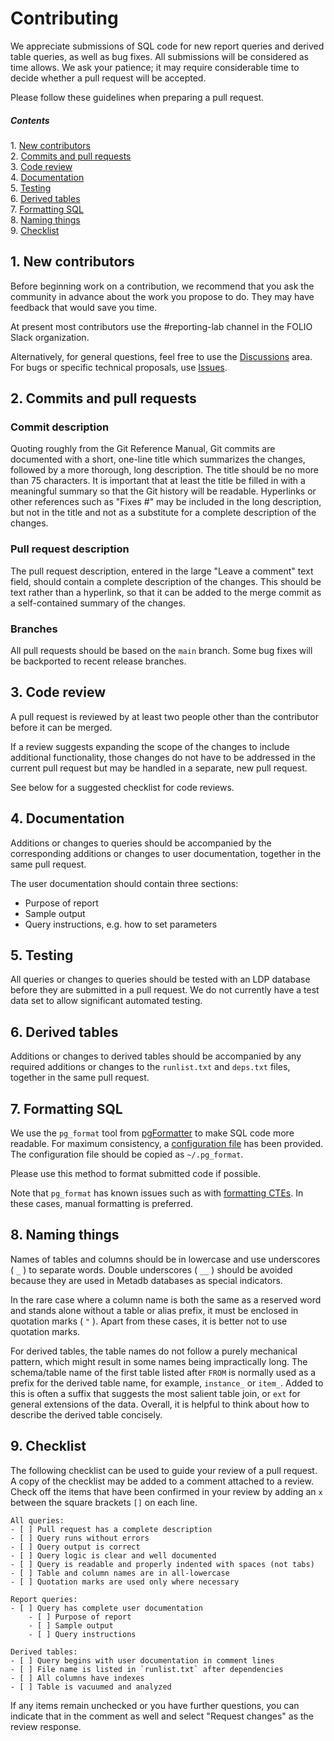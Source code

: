 Contributing
============

We appreciate submissions of SQL code for new report queries and
derived table queries, as well as bug fixes.  All submissions will be
considered as time allows.  We ask your patience; it may require
considerable time to decide whether a pull request will be accepted.

Please follow these guidelines when preparing a pull request.

##### Contents  
1\. [New contributors](#1-new-contributors)  
2\. [Commits and pull requests](#2-commits-and-pull-requests)  
3\. [Code review](#3-code-review)  
4\. [Documentation](#4-documentation)  
5\. [Testing](#5-testing)  
6\. [Derived tables](#6-derived-tables)  
7\. [Formatting SQL](#7-formatting-sql)  
8\. [Naming things](#8-naming-things)  
9\. [Checklist](#9-checklist)


1\. New contributors
--------------------

Before beginning work on a contribution, we recommend that you ask the
community in advance about the work you propose to do.  They may have
feedback that would save you time.

At present most contributors use the #reporting-lab channel in the
FOLIO Slack organization.

Alternatively, for general questions, feel free to use the
[Discussions](https://github.com/folio-org/folio-analytics/discussions)
area.  For bugs or specific technical proposals, use
[Issues](https://github.com/folio-org/folio-analytics/issues).


2\. Commits and pull requests
-----------------------------

### Commit description

Quoting roughly from the Git Reference Manual, Git commits are
documented with a short, one-line title which summarizes the changes,
followed by a more thorough, long description.  The title should be no
more than 75 characters.  It is important that at least the title be
filled in with a meaningful summary so that the Git history will be
readable.  Hyperlinks or other references such as "Fixes #" may be
included in the long description, but not in the title and not as a
substitute for a complete description of the changes.

### Pull request description

The pull request description, entered in the large "Leave a comment"
text field, should contain a complete description of the changes.
This should be text rather than a hyperlink, so that it can be added
to the merge commit as a self-contained summary of the changes.

### Branches

All pull requests should be based on the `main` branch.  Some bug 
fixes will be backported to recent release branches.


3\. Code review
---------------

A pull request is reviewed by at least two people other than the
contributor before it can be merged.

If a review suggests expanding the scope of the changes to include
additional functionality, those changes do not have to be addressed in
the current pull request but may be handled in a separate, new pull
request.

See below for a suggested checklist for code reviews.


4\. Documentation
-----------------

Additions or changes to queries should be accompanied by the
corresponding additions or changes to user documentation, together in
the same pull request.

The user documentation should contain three sections:

* Purpose of report
* Sample output
* Query instructions, e.g. how to set parameters


5\. Testing
-----------

All queries or changes to queries should be tested with an LDP
database before they are submitted in a pull request.  We do not
currently have a test data set to allow significant automated testing.


6\. Derived tables
------------------

Additions or changes to derived tables should be accompanied by any
required additions or changes to the `runlist.txt` and `deps.txt`
files, together in the same pull request.


7\. Formatting SQL
------------------

We use the `pg_format` tool from
[pgFormatter](https://github.com/darold/pgFormatter) to make SQL code
more readable.  For maximum consistency, a [configuration
file](https://github.com/folio-org/folio-analytics/blob/main/sql/pg_format.conf)
has been provided.  The configuration file should be copied as
`~/.pg_format`.

Please use this method to format submitted code if possible.

Note that `pg_format` has known issues such as with [formatting
CTEs](https://github.com/darold/pgFormatter/issues/213).  In these
cases, manual formatting is preferred.


8\. Naming things
-----------------

Names of tables and columns should be in lowercase and use underscores
( `_` ) to separate words.  Double underscores ( `__` ) should be
avoided because they are used in Metadb databases as special
indicators.

In the rare case where a column name is both the same as a reserved
word and stands alone without a table or alias prefix, it must be
enclosed in quotation marks ( `"` ).  Apart from these cases, it is
better not to use quotation marks.

For derived tables, the table names do not follow a purely mechanical
pattern, which might result in some names being impractically long.
The schema/table name of the first table listed after `FROM` is
normally used as a prefix for the derived table name, for example,
`instance_` or `item_`.  Added to this is often a suffix that suggests
the most salient table join, or `ext` for general extensions of the
data.  Overall, it is helpful to think about how to describe the
derived table concisely.


9\. Checklist
-------------

The following checklist can be used to guide your review of a pull
request.  A copy of the checklist may be added to a comment attached
to a review.  Check off the items that have been confirmed in your
review by adding an `x` between the square brackets `[]` on each line.

```
All queries:
- [ ] Pull request has a complete description
- [ ] Query runs without errors
- [ ] Query output is correct
- [ ] Query logic is clear and well documented
- [ ] Query is readable and properly indented with spaces (not tabs)
- [ ] Table and column names are in all-lowercase
- [ ] Quotation marks are used only where necessary

Report queries:
- [ ] Query has complete user documentation
    - [ ] Purpose of report
    - [ ] Sample output
    - [ ] Query instructions

Derived tables:
- [ ] Query begins with user documentation in comment lines
- [ ] File name is listed in `runlist.txt` after dependencies
- [ ] All columns have indexes
- [ ] Table is vacuumed and analyzed
```

If any items remain unchecked or you have further questions, you can
indicate that in the comment as well and select "Request changes" as
the review response.
